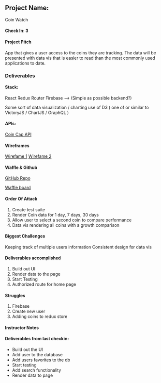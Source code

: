 ## Project Name:

Coin Watch

#### Check In: 3

#### Project Pitch

App that gives a user access to the coins they are tracking. The data will be presented with data vis that is easier to read than the most commonly used applications to date.

### Deliverables

#### Stack:

React
Redux
Router
Firebase --> (Simple as possible backend?)

Some sort of data visualization / charting use of D3 ( one of or similar to VictoryJS / ChartJS / GraphQL )


#### APIs:

[Coin Cap API](http://coincap.io/coins/)


#### Wireframes

[Wirefame 1](./Login-page.png)
[Wirefame 2](./home-page.png)


#### Waffle & Github

[GitHub Repo](https://github.com/jessepackwood/Crypto)

[Waffle board](https://waffle.io/jessepackwood/Crypto)

#### Order Of Attack

1. Create test suite
2. Render Coin data for 1 day, 7 days, 30 days
2. Allow user to select a second coin to compare performance
3. Data vis rendering all coins with a growth comparison


#### Biggest Challenges

Keeping track of multiple users information
Consistent design for data vis

#### Deliverables accomplished

1. Build out UI
2. Render data to the page
3. Start Testing
4. Authorized route for home page

#### Struggles

1. Firebase
2. Create new user
3. Adding coins to redux store

#### Instructor Notes

#### Deliverables from last checkin:
* Build out the UI
* Add user to the database
* Add users favorites to the db
* Start testing
* Add search functionality
* Render data to page
